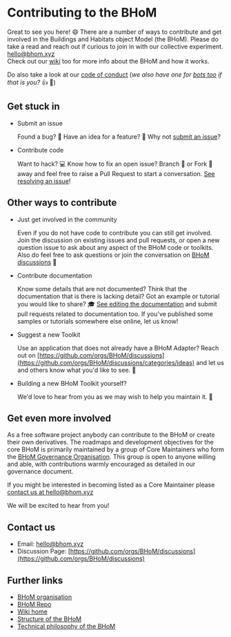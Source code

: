 # Contributing to the BHoM

Great to see you here! :smile: There are a number of ways to contribute and get involved in the Buildings and Habitats object Model (the BHoM). Please do take a read and reach out if curious to join in with our collective experiment. [hello@bhom.xyz](mailto:hello@bhom.xyz)  
Check out our [wiki](https://bhom.xyz/documentation/) too for more info about the BHoM and how it works.

Do also take a look at our [code of conduct](https://github.com/BHoM/BHoM/blob/main/docs/CODE_OF_CONDUCT.md) (_we also have one for [bots too](https://github.com/BHoM/BHoM/blob/main/docs/CODE_OF_CONDUCT_FOR_BOTS.md) if that is you?_ :+1: :robot:)


## Get stuck in

- Submit an issue

  Found a bug? :bug: Have an idea for a feature? :brain: Why not [submit an issue](https://bhom.xyz/documentation/Contributing/Submitting-an-Issue/)?

- Contribute code

  Want to hack? :computer: Know how to fix an open issue? Branch :palm_tree: or Fork :fork_and_knife: away and feel free to raise a Pull Request to start a conversation. [See resolving an issue](https://bhom.xyz/documentation/Contributing/Resolving-an-Issue/)!



## Other ways to contribute

- Just get involved in the community 

  Even if you do not have code to contribute you can still get involved. Join the discussion on existing issues and pull requests, or open a new question issue to ask about any aspect of the BHoM code or toolkits.  
  Also do feel free to ask questions or join the conversation on [BHoM discussions](https://github.com/orgs/BHoM/discussions) :mega:

- Contribute documentation

  Know some details that are not documented? Think that the documentation that is there is lacking detail? Got an example or tutorial you would like to share? :mortar_board: [See editing the documentation](https://bhom.xyz/documentation/Contributing/Editing-the-documentation/) and submit pull requests related to documentation too. If you've published some samples or tutorials somewhere else online, let us know! 


- Suggest a new Toolkit

  Use an application that does not already have a BHoM Adapter? 
  Reach out on [https://github.com/orgs/BHoM/discussions](https://github.com/orgs/BHoM/discussions/categories/ideas) and let us and others know what you'd like to see. :raising_hand:

- Building a new BHoM Toolkit yourself?

    We'd love to hear from you as we may wish to help you maintain it. :construction:

## Get even more involved

As a free software project anybody can contribute to the BHoM or create their own derivatives. The roadmaps and development objectives for the core BHoM is primarily maintained by a group of Core Maintainers who form the [BHoM Governance Organisation](https://github.com/BHoM/BHoM/blob/main/docs/GOVERNANCE.md). This group is open to anyone willing and able, with contributions warmly encouraged as detailed in our governance document. 

If you might be interested in becoming listed as a Core Maintainer please [contact us at hello@bhom.xyz](mailto:hello@bhom.xyz)

We will be excited to hear from you!



## Contact us

- Email: [hello@bhom.xyz](mailto:hello@bhom.xyz)
- Discussion Page: [https://github.com/orgs/BHoM/discussions](https://github.com/orgs/BHoM/discussions)  

## Further links

- [BHoM organisation](https://github.com/BHoM)
- [BHoM Repo](https://github.com/BHoM/BHoM)
- [Wiki home](https://bhom.xyz/documentation/)
- [Structure of the BHoM](https://bhom.xyz/documentation/Basics/BHoM-Toolkits/)
- [Technical philosophy of the BHoM](https://bhom.xyz/documentation/Basics/Technical-philosophy-of-the-BHoM/)
